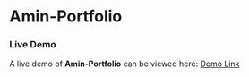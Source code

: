
# Amin-Portfolio
### Live Demo
A live demo of **Amin-Portfolio** can be viewed here: [Demo Link](https://amin-portfolio-3q0whmt11-sawon52s-projects.vercel.app/)
